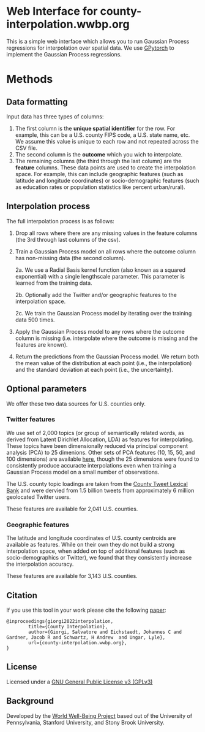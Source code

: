 # Web Interface for county-interpolation.wwbp.org

This is a simple web interface which allows you to run Gaussian Process regressions for interpolation over spatial data. We use [GPytorch](https://www.gnu.org/licenses/gpl-3.0.en.html) to implement the Gaussian Process regressions.

# Methods

## Data formatting

Input data has three types of columns:

1. The first column is the **unique spatial identifier** for the row. For example, this can be a U.S. county FIPS code, a U.S. state name, etc. We assume this value is unique to each row and not repeated across the CSV file.
2. The second column is the **outcome** which you wich to interpolate.
3. The remaining columns (the third through the last column) are the **feature** columns. These data points are used to create the interpolation space. For example, this can include geographic features (such as latitude and longitude coordinates) or socio-demographic features (such as education rates or population statistics like percent urban/rural).  


## Interpolation process

The full interpolation process is as follows:

1. Drop all rows where there are any missing values in the feature columns (the 3rd through last columns of the csv).
2. Train a Gaussian Process model on all rows where the outcome column has non-missing data (the second column).
    
    2a. We use a Radial Basis kernel function (also known as a squared exponential) with a single lengthscale parameter. This parameter is learned from the training data.

    2b. Optionally add the Twitter and/or geographic features to the interpolation space.

    2c. We train the Gaussian Process model by iterating over the training data 500 times.

3. Apply the Gaussian Process model to any rows where the outcome column is missing (i.e. interpolate where the outcome is missing and the features are known).

4. Return the predictions from the Gaussian Process model. We return both the mean value of the distribution at each point (i.e., the interpolation) and the standard deviation at each point (i.e., the uncertainty). 


## Optional parameters

We offer these two data sources for U.S. counties only. 

### Twitter features

We use set of 2,000 topics (or group of semantically related words, as derived from Latent Dirichlet Allocation, LDA) as features for interpolating. These topics have been dimensionally reduced via principal component analysis (PCA) to 25 dimenions. Other sets of PCA features (10, 15, 50, and 100 dimensions) are available [here](https://osf.io/edjak/?view_only=1ce6f885228747ffaa8a823eb17fde26), though the 25 dimensions were found to consistently produce accuracte interpolations even when training a Gaussian Process model on a small number of observations. 

The U.S. county topic loadings are taken from the [County Tweet Lexical Bank](https://github.com/wwbp/county_tweet_lexical_bank) and were dervied from 1.5 billion tweets from approximately 6 million geolocated Twitter users. 

These features are available for 2,041 U.S. counties.

### Geographic features

The latitude and longitude coordinates of U.S. county centroids are available as features. While on their own they do not build a strong interpolation space, when added on top of additional features (such as socio-demographics or Twitter), we found that they consistently increase the interpolation accuracy. 

These features are available for 3,143 U.S. counties.


## Citation

If you use this tool in your work please cite the following [paper]():

```
@inproceedings{giorgi2022interpolation,
        title={County Interpolation},
        author={Giorgi, Salvatore and Eichstaedt, Johannes C and Gardner, Jacob R and Schwartz, H Andrew  and Ungar, Lyle},
        url={county-interpolation.wwbp.org},
}
```

## License

Licensed under a [GNU General Public License v3 (GPLv3)](https://www.gnu.org/licenses/gpl-3.0.en.html)

## Background

Developed by the [World Well-Being Project](http://www.wwbp.org) based out of the University of Pennsylvania, Stanford University, and Stony Brook University. 
